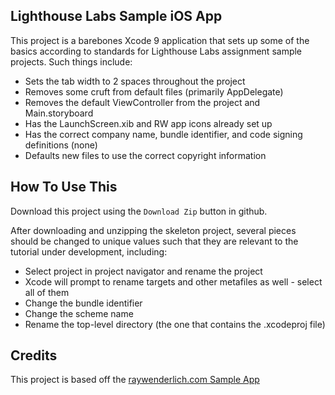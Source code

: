 ## Lighthouse Labs Sample iOS App

This project is a barebones Xcode 9 application that sets up some of the basics according to standards for Lighthouse Labs assignment sample projects. Such things include:

* Sets the tab width to 2 spaces throughout the project
* Removes some cruft from default files (primarily AppDelegate)
* Removes the default ViewController from the project and Main.storyboard
* Has the LaunchScreen.xib and RW app icons already set up
* Has the correct company name, bundle identifier, and code signing definitions (none)
* Defaults new files to use the correct copyright information

## How To Use This

Download this project using the `Download Zip` button in github. 

After downloading and unzipping the skeleton project, several pieces should be changed to unique values such that they are relevant to the tutorial under development, including:

* Select project in project navigator and rename the project
* Xcode will prompt to rename targets and other metafiles as well - select all of them
* Change the bundle identifier
* Change the scheme name
* Rename the top-level directory (the one that contains the .xcodeproj file)

## Credits

This project is based off the [raywenderlich.com Sample App](https://github.com/raywenderlich/MyRWTutorial)